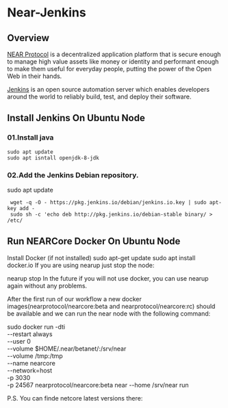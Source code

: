 # Near-Jenkins

## Overview

 [NEAR Protocol](https://near.org/) is a decentralized application platform that is secure enough to manage high value assets like money or identity and performant enough to make them useful for everyday people, putting the power of the Open Web in their hands.
 
 [Jenkins](https://www.jenkins.io/) is an open source automation server which enables developers around the world to reliably build, test, and deploy their software.
## Install Jenkins On Ubuntu Node
### 01.Install java
    sudo apt update 
    sudo apt isntall openjdk-8-jdk

### 02.Add the Jenkins Debian repository.
  sudo apt update
  
     wget -q -O - https://pkg.jenkins.io/debian/jenkins.io.key | sudo apt-key add -
     sudo sh -c 'echo deb http://pkg.jenkins.io/debian-stable binary/ > /etc/

## Run NEARCore Docker On Ubuntu Node
Install Docker (if not installed)
sudo apt-get update
sudo apt install docker.io
If you are using nearup just stop the node:

nearup stop
In the future if you will not use docker, you can use nearup again without any problems.

After the first run of our workflow a new docker images(nearprotocol/nearcore:beta and nearprotocol/nearcore:rc) should be available and we can run the near node with the following command:

sudo docker run -dti \
     --restart always \
     --user 0 \
     --volume $HOME/.near/betanet/:/srv/near \
     --volume /tmp:/tmp \
     --name nearcore \
     --network=host \
     -p 3030 \
     -p 24567 nearprotocol/nearcore:beta near --home /srv/near run
 
 P.S. You can finde netcore latest versions there: 
